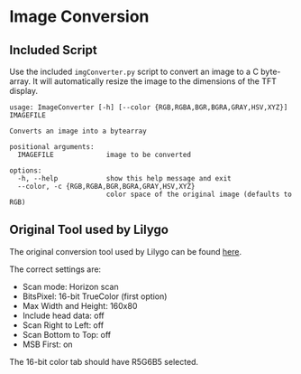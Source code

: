 # Image Conversion

## Included Script

Use the included `imgConverter.py` script to convert an image to a C byte-array. It will automatically resize the image to the dimensions of the TFT display.


```
usage: ImageConverter [-h] [--color {RGB,RGBA,BGR,BGRA,GRAY,HSV,XYZ}] IMAGEFILE

Converts an image into a bytearray

positional arguments:
  IMAGEFILE             image to be converted

options:
  -h, --help            show this help message and exit
  --color, -c {RGB,RGBA,BGR,BGRA,GRAY,HSV,XYZ}
                        color space of the original image (defaults to RGB)
```


## Original Tool used by Lilygo

The original conversion tool used by Lilygo can be found [here](https://github.com/Xinyuan-LilyGO/T-Display-S3/blob/main/tools/Image2Lcd.zip).


The correct settings are:
* Scan mode: Horizon scan
* BitsPixel: 16-bit TrueColor (first option)
* Max Width and Height: 160x80
* Include head data: off
* Scan Right to Left: off
* Scan Bottom to Top: off
* MSB First: on


The 16-bit color tab should have R5G6B5 selected.

